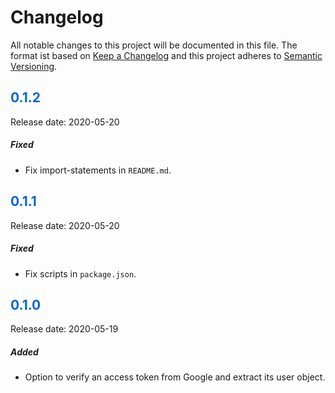 # Changelog

All notable changes to this project will be documented in this file. The format ist based on [Keep a Changelog](https://keepachangelog.com) and this project adheres to [Semantic Versioning](https://semver.org/).

## <span style="color: #0366d6;">0.1.2</span>

Release date: 2020-05-20

##### Fixed

- Fix import-statements in `README.md`.

## <span style="color: #0366d6;">0.1.1</span>

Release date: 2020-05-20

##### Fixed

- Fix scripts in `package.json`.

## <span style="color: #0366d6;">0.1.0</span>

Release date: 2020-05-19

##### Added

- Option to verify an access token from Google and extract its user object.